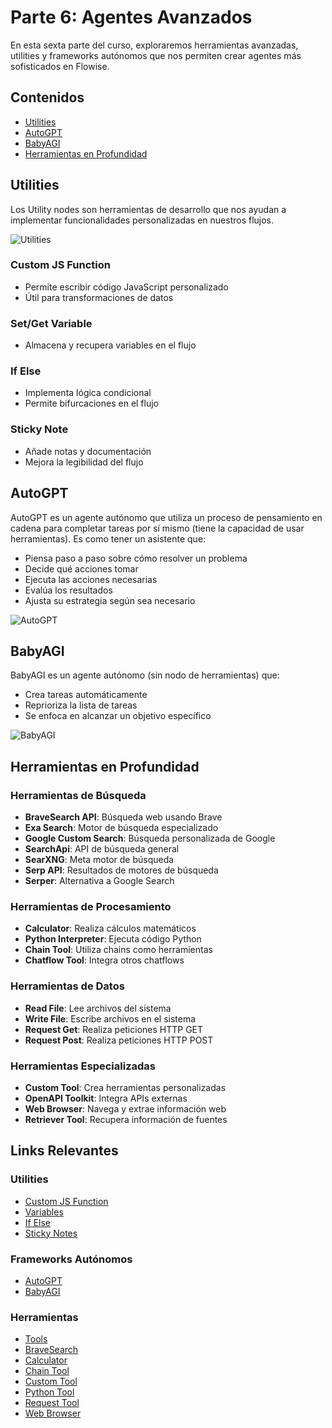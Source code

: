 # Parte 6: Agentes Avanzados

En esta sexta parte del curso, exploraremos herramientas avanzadas, utilities y frameworks autónomos que nos permiten crear agentes más sofisticados en Flowise.

## Contenidos

- [Utilities](#utilities)
- [AutoGPT](#autogpt)
- [BabyAGI](#babyagi)
- [Herramientas en Profundidad](#herramientas-en-profundidad)

## Utilities

Los Utility nodes son herramientas de desarrollo que nos ayudan a implementar funcionalidades personalizadas en nuestros flujos. 

![Utilities](../../.gitbook/assets/partes/parte6/Utilities.png)

### Custom JS Function
- Permite escribir código JavaScript personalizado
- Útil para transformaciones de datos

### Set/Get Variable
- Almacena y recupera variables en el flujo

### If Else
- Implementa lógica condicional
- Permite bifurcaciones en el flujo

### Sticky Note
- Añade notas y documentación
- Mejora la legibilidad del flujo


## AutoGPT

AutoGPT es un agente autónomo que utiliza un proceso de pensamiento en cadena para completar tareas por sí mismo (tiene la capacidad de usar herramientas). Es como tener un asistente que:

- Piensa paso a paso sobre cómo resolver un problema
- Decide qué acciones tomar
- Ejecuta las acciones necesarias
- Evalúa los resultados
- Ajusta su estrategia según sea necesario

![AutoGPT](../../.gitbook/assets/partes/parte6/autogpt.png)

## BabyAGI

BabyAGI es un agente autónomo (sin nodo de herramientas) que:
- Crea tareas automáticamente
- Reprioriza la lista de tareas
- Se enfoca en alcanzar un objetivo específico

![BabyAGI](../../.gitbook/assets/partes/parte6/babyagi.png)

## Herramientas en Profundidad

### Herramientas de Búsqueda
- **BraveSearch API**: Búsqueda web usando Brave
- **Exa Search**: Motor de búsqueda especializado
- **Google Custom Search**: Búsqueda personalizada de Google
- **SearchApi**: API de búsqueda general
- **SearXNG**: Meta motor de búsqueda
- **Serp API**: Resultados de motores de búsqueda
- **Serper**: Alternativa a Google Search

### Herramientas de Procesamiento
- **Calculator**: Realiza cálculos matemáticos
- **Python Interpreter**: Ejecuta código Python
- **Chain Tool**: Utiliza chains como herramientas
- **Chatflow Tool**: Integra otros chatflows

### Herramientas de Datos
- **Read File**: Lee archivos del sistema
- **Write File**: Escribe archivos en el sistema
- **Request Get**: Realiza peticiones HTTP GET
- **Request Post**: Realiza peticiones HTTP POST

### Herramientas Especializadas
- **Custom Tool**: Crea herramientas personalizadas
- **OpenAPI Toolkit**: Integra APIs externas
- **Web Browser**: Navega y extrae información web
- **Retriever Tool**: Recupera información de fuentes

## Links Relevantes

### Utilities
- [Custom JS Function](../../integraciones/langchain/utilities/custom-js-function.md)
- [Variables](../../integraciones/langchain/utilities/variables.md)
- [If Else](../../integraciones/langchain/utilities/if-else.md)
- [Sticky Notes](../../integraciones/langchain/utilities/sticky-note.md)

### Frameworks Autónomos
- [AutoGPT](../../integraciones/langchain/agents/autogpt.md)
- [BabyAGI](../../integraciones/langchain/agents/babyagi.md)

### Herramientas
- [Tools](../../integraciones/langchain/tools/README.md)
- [BraveSearch](../../integraciones/langchain/tools/brave-search.md)
- [Calculator](../../integraciones/langchain/tools/calculator.md)
- [Chain Tool](../../integraciones/langchain/tools/chain-tool.md)
- [Custom Tool](../../integraciones/langchain/tools/custom-tool.md)
- [Python Tool](../../integraciones/langchain/tools/python.md)
- [Request Tool](../../integraciones/langchain/tools/request.md)
- [Web Browser](../../integraciones/langchain/tools/web-browser.md)
